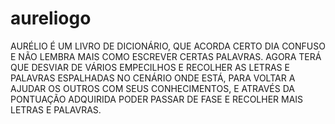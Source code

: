 # aureliogo
AURÉLIO É UM LIVRO DE DICIONÁRIO, QUE ACORDA CERTO DIA CONFUSO E NÃO LEMBRA MAIS COMO ESCREVER CERTAS PALAVRAS. AGORA TERÁ QUE DESVIAR DE VÁRIOS EMPECILHOS E RECOLHER AS LETRAS E PALAVRAS ESPALHADAS NO CENÁRIO ONDE ESTÁ, PARA VOLTAR A AJUDAR OS OUTROS COM SEUS CONHECIMENTOS, E ATRAVÉS DA PONTUAÇÃO ADQUIRIDA PODER PASSAR DE FASE E RECOLHER MAIS LETRAS E PALAVRAS.
